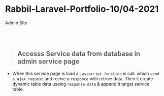 # Rabbil-Laravel-Portfolio-10/04-2021 
Admin Site
<br><br><br><br>


> <h2> Accesss Service data from database in admin service page
+ When this service page is load a `javascript function` is call. which `send a ajax request` and recive a `responce` with retrive data. Then it create  dynamic table data useing `response.data` & append it target service table.